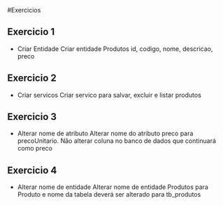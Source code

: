 #Exercicios

## Exercicio 1
* Criar Entidade
	Criar entidade Produtos
	id, codigo, nome, descricao, preco

## Exercicio 2
* Criar servicos
	Criar servico para salvar, excluir e listar produtos

## Exercicio 3
* Alterar nome de atributo
	Alterar nome do atributo preco para precoUnitario. Não alterar coluna no banco de dados que continuará como preco

## Exercicio 4
* Alterar nome de entidade
	Alterar nome de entidade Produtos para Produto e nome da tabela deverá ser alterado para tb_produtos


